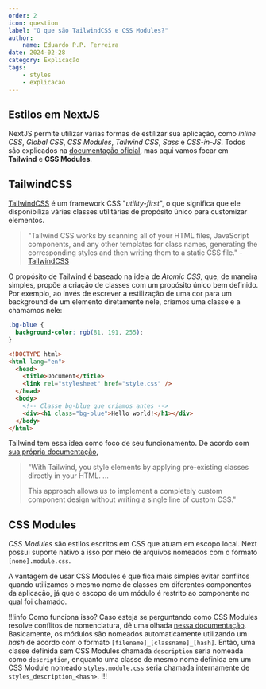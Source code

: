 ```yaml
---
order: 2
icon: question
label: "O que são TailwindCSS e CSS Modules?"
author:
    name: Eduardo P.P. Ferreira
date: 2024-02-28
category: Explicação
tags:
    - styles
    - explicacao
---
```


## Estilos em NextJS

NextJS permite utilizar várias formas de estilizar sua aplicação, como *inline CSS*, *Global CSS*, *CSS Modules*, *Tailwind CSS*, *Sass* e *CSS-in-JS*. Todos são explicados na [documentação oficial](https://nextjs.org/docs/app/building-your-application/styling), mas aqui vamos focar em **Tailwind** e **CSS Modules**.

## TailwindCSS

[TailwindCSS](https://tailwindcss.com/) é um framework CSS "*utility-first*", o que significa que ele disponibiliza várias classes utilitárias de propósito único para customizar elementos.

> "Tailwind CSS works by scanning all of your HTML files, JavaScript components, and any other templates for class names, generating the corresponding styles and then writing them to a static CSS file."
> \- [TailwindCSS](https://tailwindcss.com/docs/installation)

O propósito de Tailwind é baseado na ideia de *Atomic CSS*, que, de maneira simples, propõe a criação de classes com um propósito único bem definido. Por exemplo, ao invés de escrever a estilização de uma cor para um background de um elemento diretamente nele, criamos uma classe e a chamamos nele:

```CSS
.bg-blue {
  background-color: rgb(81, 191, 255);
}
```

```HTML
<!DOCTYPE html>
<html lang="en">
  <head>
    <title>Document</title>
    <link rel="stylesheet" href="style.css" />
  </head>
  <body>
    <!-- Classe bg-blue que criamos antes -->
    <div><h1 class="bg-blue">Hello world!</h1></div>
  </body>
</html>
```

Tailwind tem essa idea como foco de seu funcionamento. De acordo com [sua própria documentação](https://tailwindcss.com/docs/utility-first),

> "With Tailwind, you style elements by applying pre-existing classes directly in your HTML.
> ...
>
> This approach allows us to implement a completely custom component design without writing a single line of custom CSS."

## CSS Modules

*CSS Modules* são estilos escritos em CSS que atuam em escopo local.
Next possui suporte nativo a isso por meio de arquivos nomeados com o formato `[nome].module.css`.

A vantagem de usar CSS Modules é que fica mais simples evitar conflitos quando utilizamos o mesmo nome de classes em diferentes componentes da aplicação, já que o escopo de um módulo é restrito ao componente no qual foi chamado.

!!!info Como funciona isso?
Caso esteja se perguntando como CSS Modules resolve conflitos de nomenclatura, dê uma olhada [nessa documentação](https://github.com/css-modules/css-modules). Basicamente, os módulos são nomeados automaticamente utilizando um *hash* de acordo com o formato `[filename]_[classname]_[hash]`. Então, uma classe definida sem CSS Modules chamada `description` seria nomeada como `description`, enquanto uma classe de mesmo nome definida em um CSS Module nomeado `styles.module.css` seria chamada internamente de `styles_description_<hash>`.
!!!
